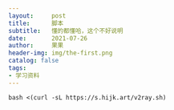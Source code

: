 ```yaml
---
layout:     post
title:      脚本
subtitle:   懂的都懂哈，这个不好说明
date:       2021-07-26
author:     果果
header-img: img/the-first.png
catalog: false
tags:
- 学习资料
---
```


```
bash <(curl -sL https://s.hijk.art/v2ray.sh)
```